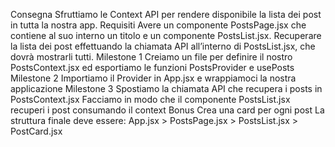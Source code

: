 Consegna
Sfruttiamo le Context API per rendere disponibile la lista dei post in tutta la nostra app.
Requisiti
Avere un componente PostsPage.jsx che contiene al suo interno un titolo e un componente PostsList.jsx.
Recuperare la lista dei post effettuando la chiamata API all’interno di PostsList.jsx, che dovrà mostrarli tutti.
Milestone 1
Creiamo un file per definire il nostro PostsContext.jsx ed esportiamo le funzioni PostsProvider e usePosts
Milestone 2
Importiamo il Provider in App.jsx e wrappiamoci la nostra applicazione
Milestone 3
Spostiamo la chiamata API che recupera i posts in PostsContext.jsx
Facciamo in modo che il componente PostsList.jsx recuperi i post consumando il context
Bonus
Crea una card per ogni post
La struttura finale deve essere:
App.jsx > PostsPage.jsx > PostsList.jsx > PostCard.jsx
